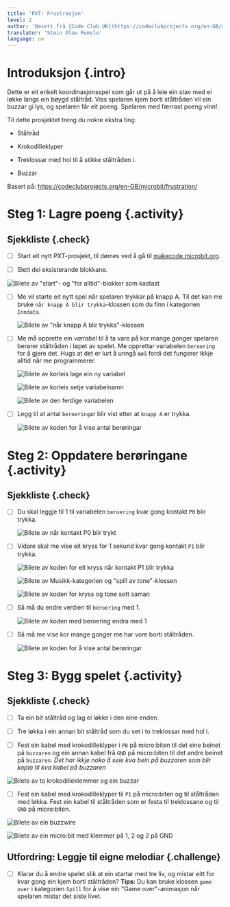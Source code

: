 ```yaml
---
title: 'PXT: Frustrasjon'
level: 2
author: 'Omsett frå [Code Club UK](https://codeclubprojects.org/en-GB/microbit/frustration/)'
translator: 'Stein Olav Romslo'
language: nn
---
```



# Introduksjon {.intro}

Dette er eit enkelt koordinasjonsspel som går ut på å leie ein stav med ei løkke
langs ein bøygd ståltråd. Viss spelaren kjem borti ståltråden vil ein buzzar gi
lys, og spelaren får eit poeng. Spelaren med færrast poeng vinn!

Til dette prosjektet treng du nokre ekstra ting:

- Ståltråd

- Krokodilleklyper

- Treklossar med hol til å stikke ståltråden i.

- Buzzar

Basert på: https://codeclubprojects.org/en-GB/microbit/frustration/


# Steg 1: Lagre poeng {.activity}

## Sjekkliste {.check}

- [ ] Start eit nytt PXT-prosjekt, til dømes ved å gå til
  [makecode.microbit.org](https://makecode.microbit.org/?lang=no).

- [ ] Slett dei eksisterande blokkane.

 ![Bilete av "start"- og "for alltid"-blokker som kastast](slett_standard_blokker.png)

- [ ] Me vil starte eit nytt spel når spelaren trykkar på knapp A. Til det kan
  me bruke `når knapp A blir trykka`-klossen som du finn i kategorien `Inndata`.

  ![Bilete av "når knapp A blir trykka"-klossen](naar_a_trykkes.png)

- [ ] Me må opprette ein *variabel* til å ta vare på kor mange gonger spelaren
  berører ståltråden i løpet av spelet. Me opprettar variabelen `beroering`
  for å gjere det. Hugs at det er lurt å unngå `æøå` fordi det fungerer ikkje
  alltid når me programmerer.

  ![Bilete av korleis lage ein ny variabel](lag_variabel_beroeringer.png)

  ![Bilete av korleis setje variabelnamn](lag_variabel_beroeringer2.png)

  ![Bilete av den ferdige variabelen](variabel_beroeringer.png)

- [ ] Legg til at antal `beroering`ar blir vist etter at `knapp A` er trykka.

  ![Bilete av koden for å vise antal berøringar](vis_tall_beroeringer.png)  


# Steg 2: Oppdatere berøringane {.activity}

## Sjekkliste {.check}

- [ ] Du skal leggje til 1 til variabelen `beroering` kvar gong kontakt `P0`
  blir trykka.

  ![Bilete av når kontakt P0 blir trykt](kontakt_p0_trykkes.png)

- [ ] Vidare skal me vise eit kryss for 1 sekund kvar gong kontakt `P1` blir
  trykka.

  ![Bilete av koden for eit kryss når kontakt P1 blir trykka](pin1_bilde.png)

  ![Bilete av Musikk-kategorien og "spill av tone"-klossen](pin1_musikk.png)

  ![Bilete av koden for kryss og tone sett saman](pin1_pause.png)

- [ ] Så må du endre verdien til `beroering` med 1.

  ![Bilete av koden med beroering endra med 1](endre_beroeringer.png)

- [ ] Så må me vise kor mange gonger me har vore borti ståltråden.

  ![Bilete av koden for å vise antal berøringar](vis_beroeringer.png)


# Steg 3: Bygg spelet {.activity}

## Sjekkliste {.check}

- [ ] Ta ein bit ståltråd og lag ei løkke i den eine enden.

- [ ] Tre løkka i ein annan bit ståltråd som du set i to treklossar med hol i.

- [ ] Fest ein kabel med krokodilleklyper i `P0` på micro:biten til det eine
  beinet på `buzzaren` og ein annan kabel frå `GND` på micro:biten til det andre
  beinet på `buzzaren`. *Det har ikkje noko å seie kva bein på buzzaren som blir
  kopla til kva kabel på buzzaren*

![Bilete av to krokodilleklemmer og ein buzzar](buzzer.png)

- [ ] Fest ein kabel med krokodilleklyper til `P1` på micro:biten og til
  ståltråden med løkka. Fest ein kabel til ståltråden som er festa til
  treklossane og til `GND` på micro:biten.

![Bilete av ein buzzwire](buzzwire.png)

![Bilete av ein micro:bit med klemmer på 1, 2 og 2 på GND](microbit.png)

## Utfordring: Leggje til eigne melodiar {.challenge}

- [ ] Klarar du å endre spelet slik at ein startar med tre liv, og mistar eitt
  for kvar gong ein kjem borti ståltråden? __Tips:__ Du kan bruke klossen `game
  over` i kategorien `Spill` for å vise ein "Game over"-animasjon når spelaren
  mistar det siste livet.
